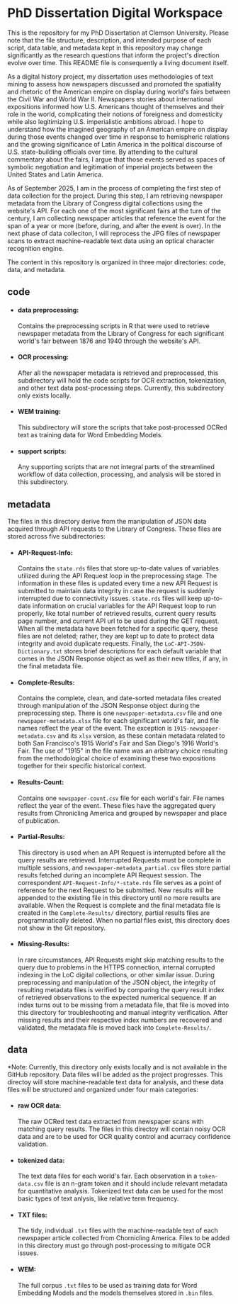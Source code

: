 # PhD Dissertation Digital Workspace

This is the repository for my PhD Dissertation at Clemson University. Please note that the file structure, description, and intended purpose of each script, data table, and metadata kept in this repository may change significantly as the research questions that inform the project's direction evolve over time. This README file is consequently a living document itself.

As a digital history project, my dissertation uses methodologies of text mining to assess how newspapers discussed and promoted the spatiality and rhetoric of the American empire on display during world's fairs between the Civil War and World War II. Newspapers stories about international expositions informed how U.S. Americans thought of themselves and their role in the world, complicating their notions of foreigness and domesticity while also legitimizing U.S. imperialistic ambitions abroad. I hope to understand how the imagined geography of an American empire on display during those events changed over time in response to hemispheric relations and the growing significance of Latin America in the political discourse of U.S. state-building officials over time. By attending to the cultural commentary about the fairs, I argue that those events served as spaces of symbolic negotiation and legitimation of imperial projects between the United States and Latin America.

As of September 2025, I am in the process of completing the first step of data collection for the project. During this step, I am retrieving newspaper metadata from the Library of Congress digital collections using the website's API. For each one of the most significant fairs at the turn of the century, I am collecting newspaper articles that reference the event for the span of a year or more (before, during, and after the event is over). In the next phase of data colleciton, I will reprocess the JPG files of newspaper scans to extract machine-readable text data using an optical character recognition engine.

The content in this repository is organized in three major directories: code, data, and metadata.

## code

- #### data preprocessing:

    Contains the preprocessing scripts in R that were used to retrieve newspaper metadata from the Library of Congress for each significant world's fair between 1876 and 1940 through the website's API.

- #### OCR processing:

    After all the newspaper metadata is retrieved and preprocessed, this subdirectory will hold the code scripts for OCR extraction, tokenization, and other text data post-processing steps. Currently, this subdirectory only exists locally.

- #### WEM training:

    This subdirectory will store the scripts that take post-processed OCRed text as training data for Word Embedding Models.

- #### support scripts:

    Any supporting scripts that are not integral parts of the streamlined workflow of data collection, processing, and analysis will be stored in this subdirectory.



## metadata
The files in this directory derive from the manipulation of JSON data acquired through API requests to the Library of Congress. These files are stored across five subdirectories:

- #### API-Request-Info:

    Contains the ``state.rds`` files that store up-to-date values of variables utilized during the API Request loop in the preprocessing stage. The information in these files is updated every time a new API Request is submitted to maintain data integrity in case the request is suddenly interrupted due to connectivity issues. ``state.rds`` files will keep up-to-date information on crucial variables for the API Request loop to run properly, like total number of retrieved results, current query results page number, and current API url to be used during the GET request. When all the metadata have been fetched for a specific query, these files are not deleted; rather, they are kept up to date to protect data integrity and avoid duplicate requests. Finally, the ``LoC-API-JSON-Dictionary.txt`` stores brief descriptions for each default variable that comes in the JSON Response object as well as their new titles, if any, in the final metadata file.


- #### Complete-Results:

    Contains the complete, clean, and date-sorted metadata files created through manipulation of the JSON Response object during the preprocessing step. There is one ``newspaper-metadata.csv`` file and one ``newspaper-metadata.xlsx`` file for each significant world's fair, and file names reflect the year of the event. The exception is ``1915-newspaper-metadata.csv`` and its ``xlsx`` version, as these contain metadata related to both San Francisco's 1915 World's Fair and San Diego's 1916 World's Fair. The use of "1915" in the file name was an arbitrary choice resulting from the methodological choice of examining these two expositions together for their specific historical context.

- #### Results-Count:

    Contains one ``newspaper-count.csv`` file for each world's fair. File names reflect the year of the event. These files have the aggregated query results from Chronicling America and grouped by newspaper and place of publication.

- #### Partial-Results:

    This directory is used when an API Request is interrupted before all the query results are retrieved. Interrupted Requests must be complete in multiple sessions, and ``newspaper-metadata_partial.csv`` files store partial results fetched during an incomplete API Request session. The correspondent ``API-Request-Info/*-state.rds`` file serves as a point of reference for the next Request to be submitted. New results will be appended to the existing file in this directory until no more results are available. When the Request is complete and the final metadata file is created in the ``Complete-Results/`` directory, partial results files are programmatically deleted. When no partial files exist, this directory does not show in the Git repository.

- #### Missing-Results:

    In rare circumstances, API Requests might skip matching results to the query due to problems in the HTTPS connection, internal corrupted indexing in the LoC digital collections, or other similar issue. During preprocessing and manipulation of the JSON object, the integrity of resulting metadata files is verified by comparing the query result index of retrieved observations to the expected numerical sequence. If an index turns out to be missing from a metadata file, that file is moved into this directory for troubleshooting and manual integrity verification. After missing results and their respective index numbers are recovered and validated, the metadata file is moved back into ``Complete-Results/``.


## data
*Note: Currently, this directory only exists locally and is not available in the GitHub repository. Data files will be added as the project progresses.
This directoy will store machine-readable text data for analysis, and these data files will be structured and organized under four main categories:

- #### raw OCR data:
    The raw OCRed text data extracted from newspaper scans with matching query results. The files in this directoy will contain noisy OCR data and are to be used for OCR quality control and acurracy confidence validation.

- #### tokenized data:

    The text data files for each world's fair. Each observation in a ``token-data.csv`` file is an n-gram token and it should include relevant metadata for quantitative analysis. Tokenized text data can be used for the most basic types of text anlysis, like relative term frequency.

- #### TXT files:

    The tidy, individual ``.txt`` files with the machine-readable text of each newspaper article collected from Chornicling America. Files to be added in this directory must go through post-processing to mitigate OCR issues.

- #### WEM:

    The full corpus ``.txt`` files to be used as training data for Word Embedding Models and the models themselves stored in ``.bin`` files.